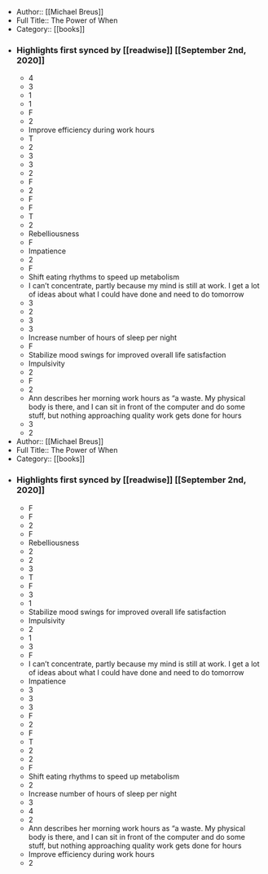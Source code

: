 - Author:: [[Michael Breus]]
- Full Title:: The Power of When
- Category:: [[books]]
- ### Highlights first synced by [[readwise]] [[September 2nd, 2020]]
    - 4 
    - 3 
    - 1 
    - 1 
    - F 
    - 2 
    - Improve efficiency during work hours 
    - T 
    - 2 
    - 3 
    - 3 
    - 2 
    - F 
    - 2 
    - F 
    - F 
    - T 
    - 2 
    - Rebelliousness 
    - F 
    - Impatience 
    - 2 
    - F 
    - Shift eating rhythms to speed up metabolism 
    - I can’t concentrate, partly because my mind is still at work. I get a lot of ideas about what I could have done and need to do tomorrow 
    - 3 
    - 2 
    - 3 
    - 3 
    - Increase number of hours of sleep per night 
    - F 
    - Stabilize mood swings for improved overall life satisfaction 
    - Impulsivity 
    - 2 
    - F 
    - 2 
    - Ann describes her morning work hours as “a waste. My physical body is there, and I can sit in front of the computer and do some stuff, but nothing approaching quality work gets done for hours 
    - 3 
    - 2 
- Author:: [[Michael Breus]]
- Full Title:: The Power of When
- Category:: [[books]]
- ### Highlights first synced by [[readwise]] [[September 2nd, 2020]]
    - F 
    - F 
    - 2 
    - F 
    - Rebelliousness 
    - 2 
    - 2 
    - 3 
    - T 
    - F 
    - 3 
    - 1 
    - Stabilize mood swings for improved overall life satisfaction 
    - Impulsivity 
    - 2 
    - 1 
    - 3 
    - F 
    - I can’t concentrate, partly because my mind is still at work. I get a lot of ideas about what I could have done and need to do tomorrow 
    - Impatience 
    - 3 
    - 3 
    - 3 
    - F 
    - 2 
    - F 
    - T 
    - 2 
    - 2 
    - F 
    - Shift eating rhythms to speed up metabolism 
    - 2 
    - Increase number of hours of sleep per night 
    - 3 
    - 4 
    - 2 
    - Ann describes her morning work hours as “a waste. My physical body is there, and I can sit in front of the computer and do some stuff, but nothing approaching quality work gets done for hours 
    - Improve efficiency during work hours 
    - 2 
